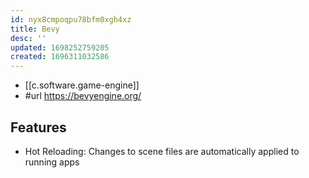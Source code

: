 ```yaml
---
id: nyx8cmpoqpu78bfm0xgh4xz
title: Bevy
desc: ''
updated: 1698252759205
created: 1696311032586
---
```


- [[c.software.game-engine]]
- #url https://bevyengine.org/

## Features

- Hot Reloading: Changes to scene files are automatically applied to running apps